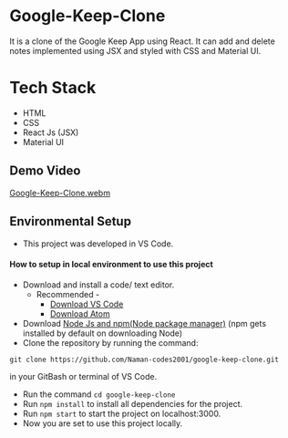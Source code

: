 # Google-Keep-Clone
It is a clone of the Google Keep App using React. It can add and delete notes implemented using JSX and styled with CSS and Material UI.
# Tech Stack
- HTML
- CSS
- React Js (JSX)
- Material UI
## Demo Video
[Google-Keep-Clone.webm](https://user-images.githubusercontent.com/94623032/179485794-b4bc935e-2071-4d66-bd75-a3377c48d9fb.webm)
## Environmental Setup
- This project was developed in VS Code.
#### How to setup in local environment to use this project
- Download and install a code/ text editor.
  - Recommended -
    - [Download VS Code](https://code.visualstudio.com/download)
    - [Download Atom](https://atom.io/)
- Download [Node Js and npm(Node package manager)](https://nodejs.org/en/) (npm gets installed by default on downloading Node)
- Clone the repository by running the command:
```
git clone https://github.com/Naman-codes2001/google-keep-clone.git
```
in your GitBash or terminal of VS Code.
- Run the command `cd google-keep-clone`
- Run `npm install` to install all dependencies for the project.
- Run `npm start` to start the project on localhost:3000.
- Now you are set to use this project locally.



